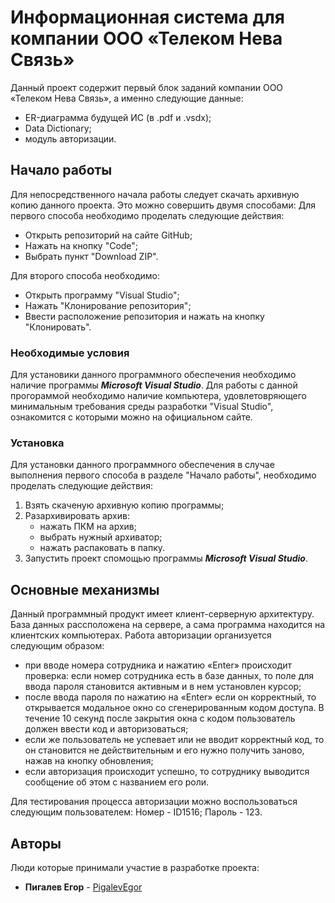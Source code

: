 # Информационная система для компании ООО «Телеком Нева Связь»
Данный проект содержит первый блок заданий компании ООО «Телеком Нева Связь», а именно следующие данные:
+ ER-диаграмма будущей ИС (в .pdf и .vsdx);
+ Data Dictionary;
+ модуль авторизации.

## Начало работы
Для непосредственного начала работы следует скачать архивную копию данного проекта. Это можно совершить двумя способами:
Для первого способа необходимо проделать следующие действия:
+ Открыть репозиторий на сайте GitHub;
+ Нажать на кнопку "Code";
+ Выбрать пункт "Download ZIP".

Для второго способа необходимо:
+ Открыть программу "Visual Studio";
+ Нажать "Клонирование репозитория";
+ Ввести расположение репозитория и нажать на кнопку "Клонировать".

### Необходимые условия
Для установики данного программного обеспечения необходимо наличие программы ***Microsoft Visual Studio***.
Для работы с данной прогораммой необходимо наличие компьютера, удовлетовряющего минимальным требования среды разработки "Visual Studio", ознакомится с которыми можно на официальном сайте.

### Установка
Для установки данного программного обеспечения в случае выполнения первого способа в разделе "Начало работы", необходимо проделать следующие действия:
1. Взять скаченую архивную копию программы;
2. Разархивировать архив:
   + нажать ПКМ на архив;
   + выбрать нужный архиватор;
   + нажать распаковать в папку.
3. Запустить проект спомощью программы ***Microsoft Visual Studio***.

## Основные механизмы
Данный программный продукт имеет клиент-серверную архитектуру. База данных рассположена на сервере, а сама программа находится на клиентских компьютерах. Работа авторизации организуется следующим образом:
+ при вводе номера сотрудника и нажатию «Enter» происходит проверка: если номер сотрудника есть в базе данных, то поле для ввода пароля становится активным и в нем установлен курсор;
+	после ввода пароля по нажатию на «Enter» если он корректный, то открывается модальное окно со сгенерированным кодом доступа. В течение 10 секунд после закрытия окна с кодом пользователь должен ввести код и авторизоваться;
+	если же пользователь не успевает или не вводит корректный код, то он становится не действительным и его нужно получить заново, нажав на кнопку обновления;
+	если авторизация происходит успешно, то сотруднику выводится сообщение об этом с названием его роли.

Для тестирования процесса авторизации можно воспользоваться следующим пользователем:
Номер - ID1516;
Пароль - 123.

## Авторы
Люди которые принимали участие в разработке проекта:
* **Пигалев Егор** - [PigalevEgor](https://github.com/EgorPigalev)
